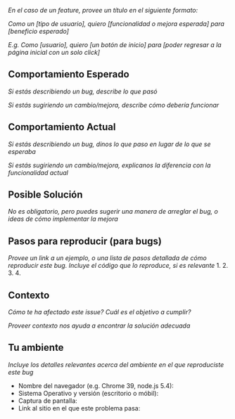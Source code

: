*En el caso de un feature, provee un título en el siguiente formato:*

*Como un [tipo de usuario], quiero [funcionalidad o mejora esperada] para [beneficio esperado]*

*E.g. Como [usuario], quiero [un botón de inicio] para [poder regresar a la página inicial con un solo click]*

## Comportamiento Esperado
*Si estás describiendo un bug, describe lo que pasó*

*Si estás sugiriendo un cambio/mejora, describe cómo debería funcionar*


## Comportamiento Actual
*Si estás describiendo un bug, dinos lo que paso en lugar de lo que se esperaba*

*Si estás sugiriendo un cambio/mejora, explicanos la diferencia con la funcionalidad actual*

## Posible Solución
*No es obligatorio, pero puedes sugerir una manera de arreglar el bug, o ideas de cómo implementar la mejora*


## Pasos para reproducir (para bugs)
*Provee un link a un ejemplo, o una lista de pasos detallada de cómo reproducir este bug. Incluye el código que lo reproduce, si es relevante*
1. 
2. 
3. 
4. 

## Contexto
*Cómo te ha afectado este issue? Cuál es el objetivo a cumplir?*

*Proveer contexto nos ayuda a encontrar la solución adecuada*

## Tu ambiente
*Incluye los detalles relevantes acerca del ambiente en el que reproduciste este bug*

* Nombre del navegador (e.g. Chrome 39, node.js 5.4):
* Sistema Operativo y versión (escritorio o móbil):
* Captura de pantalla:
* Link al sitio en el que este problema pasa:
